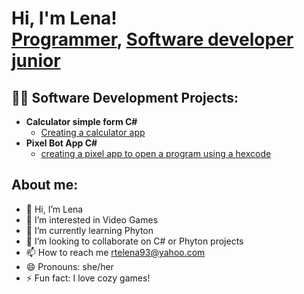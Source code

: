 <h1>Hi, I'm Lena! <br/><a href="https://github.com/Lena993/ElenaRatoi">Programmer</a>, <a href="https://www.linkedin.com/in/elena-ratoi-a73359230">Software developer junior</a>
<h2>👨‍💻 Software Development Projects:</h2>

- <b>Calculator simple form C#</b>
  - [Creating a calculator app](https://github.com/Lena993/Calculator)
- <b>Pixel Bot App C# </b>
  - [creating a pixel app to open a program using a hexcode](https://github.com/Lena993/Pixel-Bot)



<h2></h2>

<h2> About me:</h2>

- 👋 Hi, I’m Lena
- 👀 I’m interested in Video Games
- 🌱 I’m currently learning Phyton
- 💞️ I’m looking to collaborate on C# or Phyton projects
- 📫 How to reach me rtelena93@yahoo.com
- 😄 Pronouns: she/her
- ⚡ Fun fact: I love cozy games!

<!---
Lena993/Lena993 is a ✨ special ✨ repository because its `README.md` (this file) appears on your GitHub profile.
You can click the Preview link to take a look at your changes.
--->
